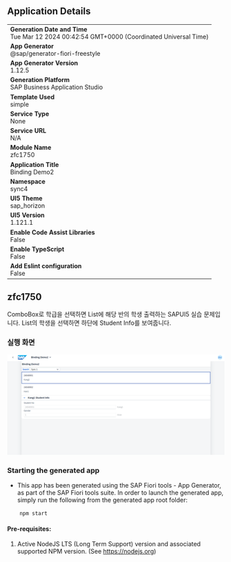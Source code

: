 ## Application Details
|               |
| ------------- |
|**Generation Date and Time**<br>Tue Mar 12 2024 00:42:54 GMT+0000 (Coordinated Universal Time)|
|**App Generator**<br>@sap/generator-fiori-freestyle|
|**App Generator Version**<br>1.12.5|
|**Generation Platform**<br>SAP Business Application Studio|
|**Template Used**<br>simple|
|**Service Type**<br>None|
|**Service URL**<br>N/A
|**Module Name**<br>zfc1750|
|**Application Title**<br>Binding Demo2|
|**Namespace**<br>sync4|
|**UI5 Theme**<br>sap_horizon|
|**UI5 Version**<br>1.121.1|
|**Enable Code Assist Libraries**<br>False|
|**Enable TypeScript**<br>False|
|**Add Eslint configuration**<br>False|

## zfc1750

ComboBox로 학급을 선택하면 List에 해당 반의 학생 출력하는 SAPUI5 실습 문제입니다. 
List의 학생을 선택하면 하단에 Student Info를 보여줍니다.

### 실행 화면
![alt text](image.png)

### Starting the generated app

-   This app has been generated using the SAP Fiori tools - App Generator, as part of the SAP Fiori tools suite.  In order to launch the generated app, simply run the following from the generated app root folder:

```
    npm start
```

#### Pre-requisites:

1. Active NodeJS LTS (Long Term Support) version and associated supported NPM version.  (See https://nodejs.org)


